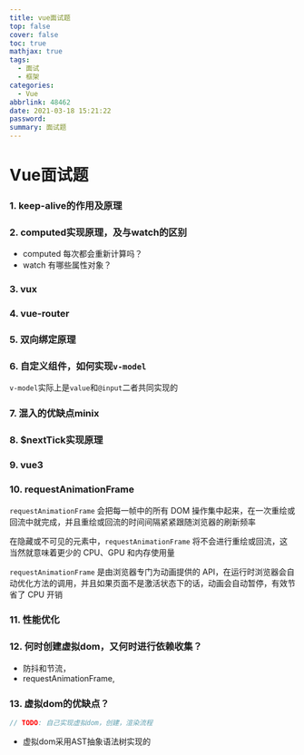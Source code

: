```yaml
---
title: vue面试题
top: false
cover: false
toc: true
mathjax: true
tags:
  - 面试
  - 框架
categories:
  - Vue
abbrlink: 48462
date: 2021-03-18 15:21:22
password:
summary: 面试题
---
```


# Vue面试题

### 1. keep-alive的作用及原理

### 2. computed实现原理，及与watch的区别

- computed 每次都会重新计算吗？
- watch 有哪些属性对象？

### 3. vux

### 4. vue-router

### 5. 双向绑定原理

### 6. 自定义组件，如何实现`v-model`

   `v-model`实际上是`value`和`@input`二者共同实现的

### 7. 混入的优缺点minix
  
### 8. $nextTick实现原理

### 9. vue3

### 10. requestAnimationFrame

   `requestAnimationFrame` 会把每一帧中的所有 DOM 操作集中起来，在一次重绘或回流中就完成，并且重绘或回流的时间间隔紧紧跟随浏览器的刷新频率
   
   在隐藏或不可见的元素中，`requestAnimationFrame` 将不会进行重绘或回流，这当然就意味着更少的 CPU、GPU 和内存使用量
   
   `requestAnimationFrame` 是由浏览器专门为动画提供的 API，在运行时浏览器会自动优化方法的调用，并且如果页面不是激活状态下的话，动画会自动暂停，有效节省了 CPU 开销

### 11. 性能优化

### 12. 何时创建虚拟dom，又何时进行依赖收集？

- 防抖和节流， 
- requestAnimationFrame,

### 13. 虚拟dom的优缺点？

```javascript
// TODO: 自己实现虚拟dom，创建，渲染流程
```

- 虚拟dom采用AST抽象语法树实现的

